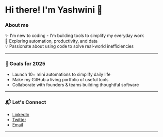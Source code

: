 # Hi there! I'm Yashwini 👋

### About me

✨ I'm new to coding - I'm building tools to simplify my everyday work  
🧠 Exploring automation, productivity, and data  
💡 Passionate about using code to solve real-world inefficiencies

---

### 🚀 Goals for 2025
- Launch 10+ mini automations to simplify daily life
- Make my GitHub a living portfolio of useful tools
- Collaborate with founders & teams building thoughtful software

---

###   📬 Let's Connect
- [LinkedIn](https://www.linkedin.com/in/yashwinib)
- [Twitter](https://x.com/whybe24)
- [Email](mailto:yashwini245@gmail.com)

---
